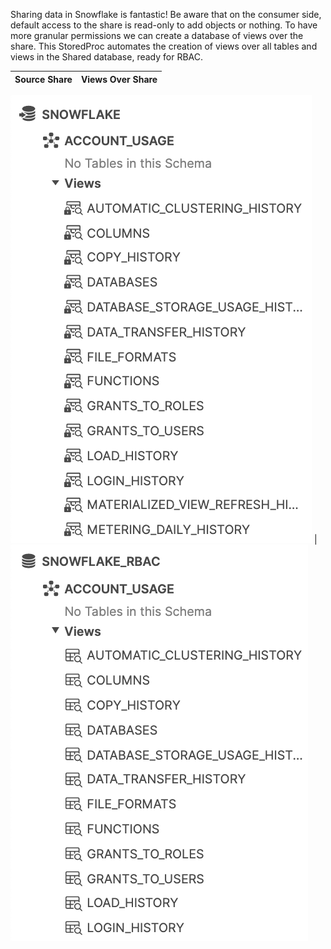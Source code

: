 Sharing data in Snowflake is fantastic! Be aware that on the consumer side, default access to the share is read-only to add objects or nothing.
To have more granular permissions we can create a database of views over the share. This StoredProc automates the creation of views over all tables and views in the Shared database, ready for RBAC.

**Source Share** | **Views Over Share**
-----------------|---------------------

![Source Share](/RBAC_Over_SharedDB/images/SourceShare.png) | ![ViewsOverShare](/RBAC_Over_SharedDB/images/ViewsOverShare.png)
